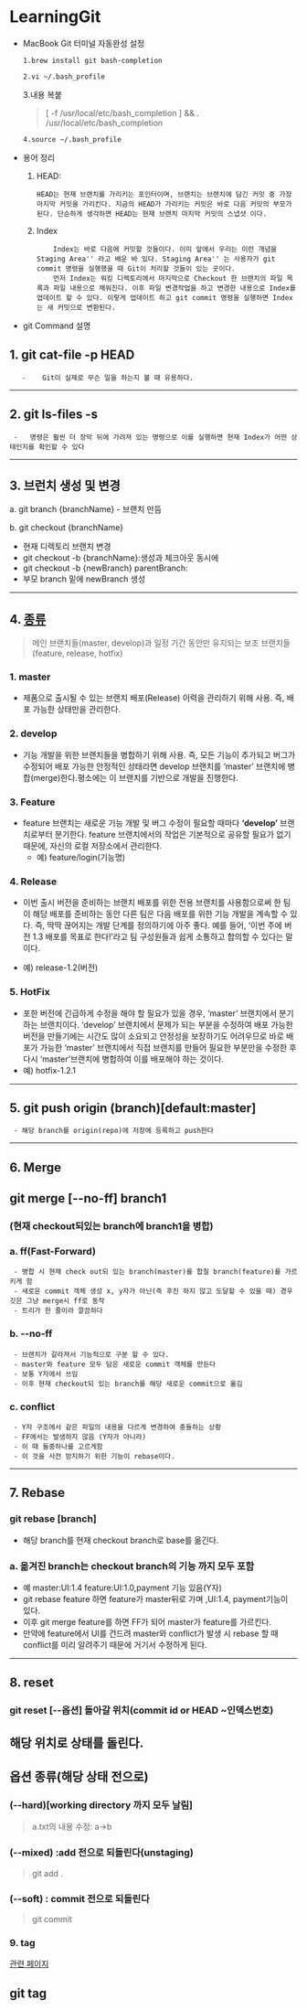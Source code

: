 # LearningGit
-   MacBook Git  터미널 자동완성  설정

        1.brew install git bash-completion

        2.vi ~/.bash_profile  

     3.내용 복붙 

    >[ -f /usr/local/etc/bash_completion ] && . /usr/local/etc/bash_completion

        4.source ~/.bash_profile 



-   용어 정리
    1.  HEAD:
   
            HEAD는 현재 브랜치를 가리키는 포인터이며, 브랜치는 브랜치에 담긴 커밋 중 가장 마지막 커밋을 가리킨다. 지금의 HEAD가 가리키는 커밋은 바로 다음 커밋의 부모가 된다. 단순하게 생각하면 HEAD는 현재 브랜치 마지막 커밋의 스냅샷 이다.
    2.  Index
                    
                Index는 바로 다음에 커밋할 것들이다. 이미 앞에서 우리는 이런 개념을 Staging Area'' 라고 배운 바 있다. Staging Area'' 는 사용자가 git commit 명령을 실행했을 때 Git이 처리할 것들이 있는 곳이다.
                먼저 Index는 워킹 디렉토리에서 마지막으로 Checkout 한 브랜치의 파일 목록과 파일 내용으로 채워진다. 이후 파일 변경작업을 하고 변경한 내용으로 Index를 업데이트 할 수 있다. 이렇게 업데이트 하고 git commit 명령을 실행하면 Index는 새 커밋으로 변환된다.

-   git Command 설명

## 1.  git cat-file -p HEAD

       -    Git이 실제로 무슨 일을 하는지 볼 때 유용하다.
___
## 2.   git ls-files -s
     -   명령은 훨씬 더 장막 뒤에 가려져 있는 명령으로 이를 실행하면 현재 Index가 어떤 상태인지를 확인할 수 있다   
---
## 3.   브런치 생성 및 변경
     
a.   git branch {branchName}
        -       브랜치 만듬
        
b.   git checkout {branchName}
-    현재 디렉토리 브랜치 변경
-    git checkout -b {branchName}:생성과 체크아웃 동시에
-    git checkout -b {newBranch} parentBranch:
- 부모 branch 밑에 newBranch 생성
---
## 4. [종류](https://gmlwjd9405.github.io/2018/05/11/types-of-git-branch.html)

> 메인 브랜치들(master, develop)과 일정 기간 동안만 유지되는 보조 브랜치들(feature, release, hotfix)
        
 ###     1. master
        
-   제품으로 출시될 수 있는 브랜치
        배포(Release) 이력을 관리하기 위해 사용. 즉, 배포 가능한 상태만을 관리한다.
###      2. develop
- 기능 개발을 위한 브랜치들을 병합하기 위해 사용. 즉, 모든 기능이 추가되고 버그가 수정되어 배포 가능한 안정적인 상태라면 develop 브랜치를 ‘master’ 브랜치에 병합(merge)한다.평소에는 이 브랜치를 기반으로 개발을 진행한다.
      
###      3. Feature
-    feature 브랜치는 새로운 기능 개발 및 버그 수정이 필요할 때마다 **‘develop’** 브랜치로부터 분기한다. feature 브랜치에서의 작업은 기본적으로 공유할 필요가 없기 때문에, 자신의 로컬 저장소에서 관리한다.
      -    예) feature/login(기능명)
###      4. Release
- 이번 출시 버전을 준비하는 브랜치
배포를 위한 전용 브랜치를 사용함으로써 한 팀이 해당 배포를 준비하는 동안 다른 팀은 다음 배포를 위한 기능 개발을 계속할 수 있다. 즉, 딱딱 끊어지는 개발 단계를 정의하기에 아주 좋다.
예를 들어, ‘이번 주에 버전 1.3 배포를 목표로 한다!’라고 팀 구성원들과 쉽게 소통하고 합의할 수 있다는 말이다.

-  예) release-1.2(버전)
###      5. HotFix
- 포한 버전에 긴급하게 수정을 해야 할 필요가 있을 경우, ‘master’ 브랜치에서 분기하는 브랜치이다. ‘develop’ 브랜치에서 문제가 되는 부분을 수정하여 배포 가능한 버전을 만들기에는 시간도 많이 소요되고 안정성을 보장하기도 어려우므로 바로 배포가 가능한 ‘master’ 브랜치에서 직접 브랜치를 만들어 필요한 부분만을 수정한 후 다시 ‘master’브랜치에 병합하여 이를 배포해야 하는 것이다.
- 예) hotfix-1.2.1  




---
## 5. git push origin (branch)[default:master]
     - 해당 branch를 origin(repo)에 저장에 등록하고 push한다
---
## 6. Merge

## git merge [--no-ff] branch1
### (현재 checkout되있는 branch에 branch1을 병합)
### a. ff(Fast-Forward)

     - 병합 시 현재 check out되 있는 branch(master)를 합칠 branch(feature)를 가르키게 함
     - 새로운 commit 객체 생성 x, y자가 아닌(즉 후진 하지 않고 도달할 수 있을 때) 경우  깃은 그냥 merge시 ff로 동작
     - 트리가 한 줄이라 깔끔하다


###   b. --no-ff

     - 브랜치가 갈라져서 기능적으로 구분 할 수 있다.
     - master와 feature 모두 담은 새로운 commit 객체를 만든다
     - 보통 Y자에서 쓰임 
     - 이후 현재 checkout되 있는 branch를 해당 새로운 commit으로 옮김
     
###   c. conflict
     - Y자 구조에서 같은 파일의 내용을 다르게 변경하여 충돌하는 상황
     - FF에서는 발생하지 않음 (Y자가 아니라)
     - 이 때 둘중하나를 고르게함 
     - 이 것을 사전 방지하기 위한 기능이 rebase이다.
---
## 7. Rebase
### git rebase [branch] 
  - 해당 branch를 현재 checkout branch로 base를 옮긴다.
### a.  옮겨진 branch는 checkout branch의 기능 까지 모두 포함
     
 - 예 master:UI:1.4 feature:UI:1.0,payment 기능 있음(Y자)
 - git rebase feature 하면 feature가 master뒤로 가며 ,UI:1.4, payment기능이 있다.
 - 이후 git merge feature를 하면 FF가 되어 master가 feature를 가르킨다.
 - 만약에 feature에서 UI를 건드려 master와 conflict가 발생 시 rebase 할 때 conflict를 미리 알려주기 때문에 거기서 수정하게 된다.
---
## 8. reset

### git reset [--옵션] 돌아갈 위치(commit id or HEAD ~인덱스번호)
## 해당 위치로 상태를 돌린다.
## 옵션 종류(해당 상태 전으로)
###  (--hard)[working directory 까지 모두 날림]
>a.txt의 내용 수정: a->b
### (--mixed) :add 전으로 되돌린다(unstaging)
>git add .
### (--soft) : commit 전으로 되돌린다
>git commit

### 9. tag
[관련 페이지](https://webisfree.com/2017-07-31/git-%ED%83%9C%EA%B9%85%ED%95%98%EA%B8%B0-tag-%EC%82%AC%EC%9A%A9%ED%95%98%EA%B8%B0)
## git tag


     

